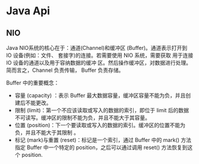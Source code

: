 # Java Api

## NIO

Java NIO系统的核心在于：通道(Channel)和缓冲区 (Buffer)。通道表示打开到 IO 设备(例如：文件、 套接字)的连接。若需要使用 NIO 系统，需要获取 用于连接 IO 设备的通道以及用于容纳数据的缓冲 区。然后操作缓冲区，对数据进行处理。简而言之，Channel 负责传输， Buffer 负责存储。

Buffer 中的重要概念：

- 容量 (capacity) ：表示 Buffer 最大数据容量，缓冲区容量不能为负，并且创 建后不能更改。
- 限制 (limit)：第一个不应该读取或写入的数据的索引，即位于 limit 后的数据 不可读写。缓冲区的限制不能为负，并且不能大于其容量。 
- 位置 (position)：下一个要读取或写入的数据的索引。缓冲区的位置不能为 负，并且不能大于其限制 。
- 标记 (mark)与重置 (reset)：标记是一个索引，通过 Buffer 中的 mark() 方法 指定 Buffer 中一个特定的 position，之后可以通过调用 reset() 方法恢复到这 个 position.